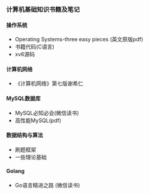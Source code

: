 ### 计算机基础知识书籍及笔记

#### 操作系统

* Operating Systems-three easy pieces (英文原版pdf)
* 书籍代码(C语言)
* xv6源码



#### 计算机网络

* 《计算机网络》第七版谢希仁


#### MySQL数据库

* MySQL必知必会(微信读书)
* 高性能MySQL(pdf)



#### 数据结构与算法

* 刷题框架
* 一些理论基础



#### Golang

* Go语言精进之路 (微信读书)
